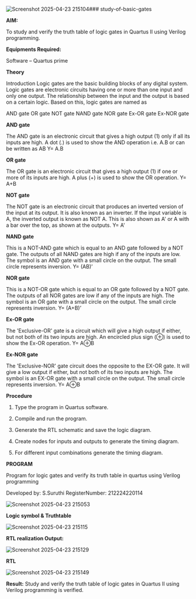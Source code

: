 ![Screenshot 2025-04-23 215104](https://github.com/user-attachments/assets/647da674-0570-4ae1-a703-7dfe6d5d3ab7)### study-of-basic-gates

**AIM:** 

To study and verify the truth table of logic gates in Quartus II using Verilog programming.

**Equipments Required:**

Software – Quartus prime 

**Theory**

Introduction Logic gates are the basic building blocks of any digital system. Logic gates are electronic circuits having one or more than one input and only one output. The relationship between the input and the output is based on a certain logic. Based on this, logic gates are named as

AND gate OR gate NOT gate NAND gate NOR gate Ex-OR gate Ex-NOR gate

**AND gate**

The AND gate is an electronic circuit that gives a high output (1) only if all its inputs are high. A dot (.) is used to show the AND operation i.e. A.B or can be written as AB
Y= A.B

**OR gate** 

The OR gate is an electronic circuit that gives a high output (1) if one or more of its inputs are high. A plus (+) is used to show the OR operation.
Y= A+B

**NOT gate**

The NOT gate is an electronic circuit that produces an inverted version of the input at its output. It is also known as an inverter. If the input variable is A, the inverted output is known as NOT A. This is also shown as A' or A with a bar over the top, as shown at the outputs.
Y= A'

**NAND gate**

This is a NOT-AND gate which is equal to an AND gate followed by a NOT gate. The outputs of all NAND gates are high if any of the inputs are low. The symbol is an AND gate with a small circle on the output. The small circle represents inversion.
Y= (AB)’

**NOR gate**

This is a NOT-OR gate which is equal to an OR gate followed by a NOT gate. The outputs of all NOR gates are low if any of the inputs are high. The symbol is an OR gate with a small circle on the output. The small circle represents inversion.
Y= (A+B)’

**Ex-OR gate**

The 'Exclusive-OR' gate is a circuit which will give a high output if either, but not both of its two inputs are high. An encircled plus sign (⊕) is used to show the Ex-OR operation.
Y= A⊕B

**Ex-NOR gate**

The 'Exclusive-NOR' gate circuit does the opposite to the EX-OR gate. It will give a low output if either, but not both of its two inputs are high. The symbol is an EX-OR gate with a small circle on the output. The small circle represents inversion.
Y= A⊕B

**Procedure** 

1.	Type the program in Quartus software.

2.	Compile and run the program.

3.	Generate the RTL schematic and save the logic diagram.

4.	Create nodes for inputs and outputs to generate the timing diagram.

5.	For different input combinations generate the timing diagram.


**PROGRAM**

Program for logic gates and verify its truth table in quartus using Verilog programming

 Developed by: S.Suruthi
 RegisterNumber: 212224220114

![Screenshot 2025-04-23 215053](https://github.com/user-attachments/assets/752346ba-669d-4a28-824e-1390cab52294)


 
**Logic symbol & Truthtable**

![Screenshot 2025-04-23 215115](https://github.com/user-attachments/assets/8738ce3c-0185-4232-ba8b-22d63deade6f)


**RTL realization Output:** 

![Screenshot 2025-04-23 215129](https://github.com/user-attachments/assets/cfd5b0e1-1f37-4368-9d88-ca99c08ad1e8)


**RTL**

![Screenshot 2025-04-23 215149](https://github.com/user-attachments/assets/e7a1d4d7-fdad-4c42-af4e-97262d2f8fea)


**Result:**
Study and verify the truth table of logic gates in Quartus II using Verilog programming is verified.

